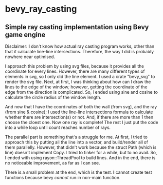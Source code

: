 # bevy_ray_casting
## Simple ray casting implementation using Bevy game engine

Disclaimer: I don't know how actual ray casting program works, other than 
that it calculate line-line intersections. Therefore, the way I
did is probably nowhere near optimised.

I approach this problem by using svg files, because it provides
all the coordinate for every lines. However, there are many different
types of elements in svg, so I only did the line element. I used 
a crate "bevy_svg" to render the svg file. Next, at first, 
I was thinking about how can I draw the lines to the edge of the window; 
however, getting the coordinate of the edge from the direction 
is complicated. So, I ended using sine and cosine to calculate 
the circle radius of the window length. 

And now that I have the coordinates of both the wall (from svg),
and the ray (from sine & cosine); I used the line-line intersections
formula to calculate whether there are intersection(s) or not.
And, if there are more than 1 then choose the cloest one.
Now one ray is complete! The rest I just put the code into a while
loop until count reaches number of rays.

The parallel part is something that's a struggle for me. At first, I
tried to approach this by putting all the line into a vector,
and build/render all of them parallelly. However, that didn't work
because the struct Path (which is line) doesn't implement Copy.
I tried to tinker for a while, but to no avail. So, I ended with
using rayon::ThreadPool to build lines. And in the end, there
is no noticeable improvement, as far as I can see.

There is a small problem at the end, which is the test. I cannot
create test functions because bevy *cannot* run in non-main function.
